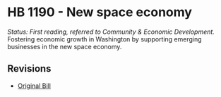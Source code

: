 # HB 1190 - New space economy
*Status: First reading, referred to Community & Economic Development.*
Fostering economic growth in Washington by supporting emerging businesses in the new space economy.

## Revisions
* [Original Bill](1/)
